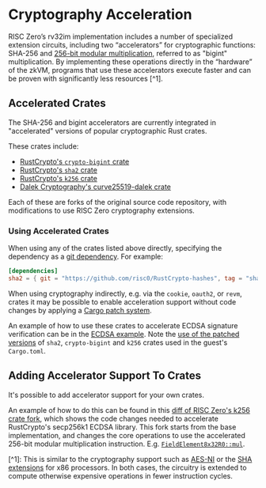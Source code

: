 # Cryptography Acceleration

RISC Zero’s rv32im implementation includes a number of specialized extension circuits, including two “accelerators” for cryptographic functions: SHA-256 and [256-bit modular multiplication](https://github.com/risc0/risc0/pull/466), referred to as "bigint" multiplication. By implementing these operations directly in the “hardware” of the zkVM, programs that use these accelerators execute faster and can be proven with significantly less resources \[^1].

## Accelerated Crates

The SHA-256 and bigint accelerators are currently integrated in "accelerated" versions of popular cryptographic Rust crates.

These crates include:

- [RustCrypto's `crypto-bigint` crate](https://github.com/risc0/RustCrypto-crypto-bigint/tree/risczero)
- [RustCrypto's `sha2` crate](https://github.com/risc0/RustCrypto-hashes/tree/risczero)
- [RustCrypto's `k256` crate](https://github.com/risc0/RustCrypto-elliptic-curves/tree/risczero)
- [Dalek Cryptography's curve25519-dalek crate](https://github.com/risc0/curve25519-dalek/tree/risczero)

Each of these are forks of the original source code repository, with modifications to use RISC Zero cryptography extensions.

### Using Accelerated Crates

When using any of the crates listed above directly, specifying the dependency as a [git dependency](https://doc.rust-lang.org/cargo/reference/specifying-dependencies.html#specifying-dependencies-from-git-repositories). For example:

```toml
[dependencies]
sha2 = { git = "https://github.com/risc0/RustCrypto-hashes", tag = "sha2-v0.10.6-risczero.0" }
```

When using cryptography indirectly, e.g. via the `cookie`, `oauth2`, or `revm`, crates it may be possible to enable acceleration support without code changes by applying a [Cargo patch system](https://doc.rust-lang.org/cargo/reference/overriding-dependencies.html#the-patch-section).

An example of how to use these crates to accelerate ECDSA signature verification can be in the [ECDSA example](https://github.com/risc0/risc0/tree/release-0.18/examples/ecdsa). Note the [use of the patched versions](https://github.com/risc0/risc0/blob/release-0.18/examples/ecdsa/methods/guest/Cargo.toml#L13-L18) of `sha2`, `crypto-bigint` and `k256` crates used in the guest's `Cargo.toml`.

## Adding Accelerator Support To Crates

It's possible to add accelerator support for your own crates.

An example of how to do this can be found in this [diff of RISC Zero's k256 crate fork](https://github.com/risc0/RustCrypto-elliptic-curves/compare/k256/v0.13.1..k256/v0.13.1-risczero.1), which shows the code changes needed to accelerate RustCrypto's secp256k1 ECDSA library. This fork starts from the base implementation, and changes the core operations to use the accelerated 256-bit modular multiplication instruction. E.g. [`FieldElement8x32R0::mul`](https://github.com/risc0/RustCrypto-elliptic-curves/compare/k256/v0.13.1..k256/v0.13.1-risczero.1#diff-ab10e01be1d99a874f90c9a6143bb1c64f37e04dcb220b5ab50b9273d99e0a0cR176-R179).

\[^1]: This is similar to the cryptography support such as [AES-NI](https://en.wikipedia.org/wiki/AES_instruction_set#x86_architecture_processors) or the [SHA extensions](https://en.wikipedia.org/wiki/Intel_SHA_extensions) for x86 processors. In both cases, the circuitry is extended to compute otherwise expensive operations in fewer instruction cycles.
